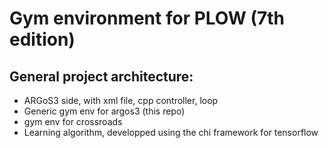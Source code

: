 # Gym environment for PLOW (7th edition)
## General project architecture:
* ARGoS3 side, with xml file, cpp controller, loop
* Generic gym env for argos3 (this repo)
* gym env for crossroads
* Learning algorithm, developped using the chi framework for tensorflow
